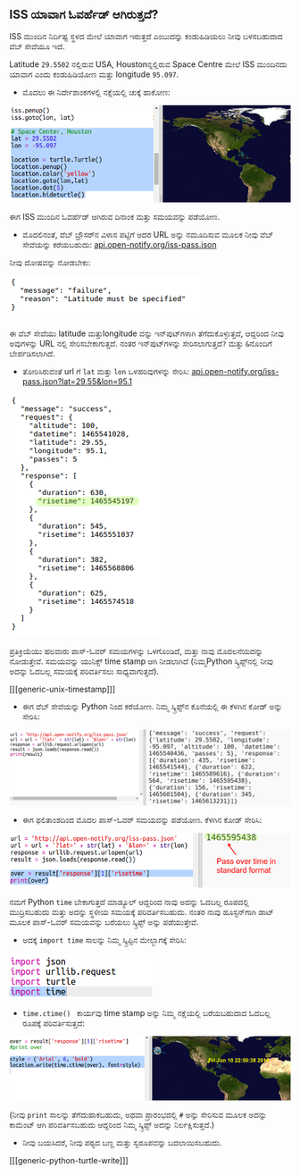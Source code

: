 ## ISS ಯಾವಾಗ ಓವರ್ಹೆಡ್ ಆಗಿರುತ್ತದೆ?

ISS ಮುಂದಿನ ನಿರ್ದಿಷ್ಟ ಸ್ಥಳದ ಮೇಲೆ ಯಾವಾಗ ಇರುತ್ತದೆ ಎಂಬುದನ್ನು ಕಂಡುಹಿಡಿಯಲು ನೀವು ಬಳಸಬಹುದಾದ ವೆಬ್ ಸೇವೆಯೂ ಇದೆ.

Latitude `29.5502` ನಲ್ಲಿರುವ USA, Houstonನ್ನಲ್ಲಿರುವ Space Centre ಮೇಲೆ ISS ಮುಂದಿನದು ಯಾವಾಗ ಎಂದು ಕಂಡುಹಿಡಿಯೋಣ ಮತ್ತು longitude `95.097`.

+ ಮೊದಲು ಈ ನಿರ್ದೇಶಾಂಕಗಳಲ್ಲಿ ನಕ್ಷೆಯಲ್ಲಿ ಚುಕ್ಕೆ ಹಾಕೋಣ:

![screenshot](images/iss-houston.png)

ಈಗ ISS ಮುಂದಿನ ಓವರ್ಹೆಡ್ ಆಗಿರುವ ದಿನಾಂಕ ಮತ್ತು ಸಮಯವನ್ನು ಪಡೆಯೋಣ.

+ ಮೊದಲಿನಂತೆ, ವೆಬ್ ಬ್ರೌಸರ್‌ನ ವಿಳಾಸ ಪಟ್ಟಿಗೆ ಅದರ URL ಅನ್ನು ನಮೂದಿಸುವ ಮೂಲಕ ನೀವು ವೆಬ್ ಸೇವೆಯನ್ನು ಕರೆಯಬಹುದು: <a href="http://api.open-notify.org/iss-pass.json" target="_blank">api.open-notify.org/iss-pass.json</a>

ನೀವು ದೋಷವನ್ನು ನೋಡಬೇಕು:

![screenshot](images/iss-pass-error.png)

ಈ ವೆಬ್ ಸೇವೆಯು latitude ಮತ್ತುlongitude ವನ್ನು ಇನ್‌ಪುಟ್‌ಗಳಾಗಿ ತೆಗೆದುಕೊಳ್ಳುತ್ತದೆ, ಆದ್ದರಿಂದ ನೀವು ಅವುಗಳನ್ನು URL ನಲ್ಲಿ ಸೇರಿಸಬೇಕಾಗುತ್ತದೆ. ನಂತರ ಇನ್‌ಪುಟ್‌ಗಳನ್ನು ಸೇರಿಸಲಾಗುತ್ತದೆ`?` ಮತ್ತು `&`ನೊಂದಿಗೆ ಬೇರ್ಪಡಿಸಲಾಗಿದೆ.

+ ತೋರಿಸಿರುವಂತೆ url ಗೆ `lat` ಮತ್ತು `lon` ಒಳಹರಿವುಗಳನ್ನು ಸೇರಿಸಿ: <a href="http://api.open-notify.org/iss-pass.json?lat=29.55&lon=95.1" target="_blank">api.open-notify.org/iss-pass.json?lat=29.55&lon=95.1</a>

![screenshot](images/iss-passtimes.png)

ಪ್ರತಿಕ್ರಿಯೆಯು ಹಲವಾರು ಪಾಸ್-ಓವರ್ ಸಮಯಗಳನ್ನು ಒಳಗೊಂಡಿದೆ, ಮತ್ತು ನಾವು ಮೊದಲನೆಯದನ್ನು ನೋಡುತ್ತೇವೆ. ಸಮಯವನ್ನು ಯುನಿಕ್ಸ್ time stamp ಆಗಿ ನೀಡಲಾಗಿದೆ (ನಿಮ್ಮPython ಸ್ಕ್ರಿಪ್ಟ್‌ನಲ್ಲಿ ನೀವು ಅದನ್ನು ಓದಬಲ್ಲ ಸಮಯಕ್ಕೆ ಪರಿವರ್ತಿಸಲು ಸಾಧ್ಯವಾಗುತ್ತದೆ).

[[[generic-unix-timestamp]]]

+ ಈಗ ವೆಬ್ ಸೇವೆಯನ್ನು Python ನಿಂದ ಕರೆಯೋಣ. ನಿಮ್ಮ ಸ್ಕ್ರಿಪ್ಟ್‌ನ ಕೊನೆಯಲ್ಲಿ ಈ ಕೆಳಗಿನ ಕೋಡ್ ಅನ್ನು ಸೇರಿಸಿ:

![screenshot](images/iss-passover.png)

+ ಈಗ ಫಲಿತಾಂಶದಿಂದ ಮೊದಲ ಪಾಸ್-ಓವರ್ ಸಮಯವನ್ನು ಪಡೆಯೋಣ. ಕೆಳಗಿನ ಕೋಡ್ ಸೇರಿಸಿ:

![screenshot](images/iss-print-pass.png)

ನಮಗೆ Python `time` ಬೇಕಾಗುತ್ತದೆ ಮಾಡ್ಯೂಲ್ ಆದ್ದರಿಂದ ನಾವು ಅದನ್ನು ಓದಬಲ್ಲ ರೂಪದಲ್ಲಿ ಮುದ್ರಿಸಬಹುದು ಮತ್ತು ಅದನ್ನು ಸ್ಥಳೀಯ ಸಮಯಕ್ಕೆ ಪರಿವರ್ತಿಸಬಹುದು. ನಂತರ ನಾವು ಹೂಸ್ಟನ್‌ಗಾಗಿ ಡಾಟ್ ಮೂಲಕ ಪಾಸ್-ಓವರ್ ಸಮಯವನ್ನು ಬರೆಯಲು ಸ್ಕ್ರಿಪ್ಟ್ ಅನ್ನು ಪಡೆಯುತ್ತೇವೆ.

+ ಅದಕ್ಕೆ `import time` ಸಾಲನ್ನು ನಿಮ್ಮ ಸ್ಕ್ರಿಪ್ಟಿನ ಮೇಲ್ಭಾಗಕ್ಕೆ ಸೇರಿಸಿ:

![screenshot](images/iss-time.png)

+ `time.ctime() ` ಕಾರ್ಯವು time stamp ಅನ್ನು ನಿಮ್ಮ ನಕ್ಷೆಯಲ್ಲಿ ಬರೆಯಬಹುದಾದ ಓದಬಲ್ಲ ರೂಪಕ್ಕೆ ಪರಿವರ್ತಿಸುತ್ತದೆ:

![screenshot](images/iss-pass-write.png)

(ನೀವು `print` ಸಾಲನ್ನು ತೆಗೆದುಹಾಕಬಹುದು, ಅಥವಾ ಪ್ರಾರಂಭದಲ್ಲಿ `#` ಅನ್ನು ಸೇರಿಸುವ ಮೂಲಕ ಅದನ್ನು ಕಾಮೆಂಟ್ ಆಗಿ ಪರಿವರ್ತಿಸಬಹುದು ಆದ್ದರಿಂದ ನಿಮ್ಮ ಸ್ಕ್ರಿಪ್ಟ್ ಅದನ್ನು ನಿರ್ಲಕ್ಷಿಸುತ್ತದೆ.)

+ ನೀವು ಬಯಸಿದರೆ, ನೀವು ಪಠ್ಯದ ಬಣ್ಣ ಮತ್ತು ಸ್ವರೂಪವನ್ನು ಬದಲಾಯಿಸಬಹುದು. 

[[[generic-python-turtle-write]]]